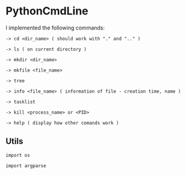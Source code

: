 # PythonCmdLine

I implemented the following commands:

`-> cd <dir_name> ( should work with "." and ".." )`

`-> ls ( on current directory )`

`-> mkdir <dir_name>`

`-> mkfile <file_name>`

`-> tree`

`-> info <file_name> ( information of file - creation time, name )`

`-> tasklist`

`-> kill <process_name> or <PID>`

`-> help ( display how other comands work )`


## Utils

`import os`

`import argparse`
